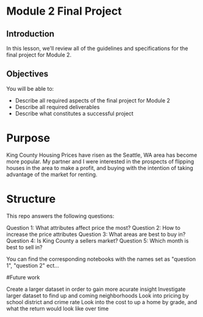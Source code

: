 
# Module 2 Final Project


## Introduction

In this lesson, we'll review all of the guidelines and specifications for the final project for Module 2.

## Objectives
You will be able to:
* Describe all required aspects of the final project for Module 2
* Describe all required deliverables
* Describe what constitutes a successful project

# Purpose
King County Housing Prices have risen as the Seattle, WA area has become more popular. My partner and I were interested in the prospects of flipping houses in the area to make a profit, and buying with the intention of taking advantage of the market for renting.

# Structure
This repo answers the following questions:

Question 1: What attributes affect price the most?
Question 2: How to increase the price attributes
Question 3: What areas are best to buy in?
Question 4: Is King County a sellers market?
Question 5: Which month is best to sell in?

You can find the corresponding notebooks with the names set as "question 1", "question 2" ect...

#Future work

Create a larger dataset in order to gain more acurate insight
Investigate larger dataset to find up and coming neighborhoods
Look into pricing by school district and crime rate
Look into the cost to up a home by grade, and what the return would look like over time
